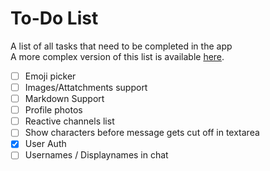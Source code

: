 # To-Do List

A list of all tasks that need to be completed in the app<br>
A more complex version of this list is available [here](https://trello.com/b/kJw6Aapn/svchat).

- [ ] Emoji picker
- [ ] Images/Attatchments support
- [ ] Markdown Support
- [ ] Profile photos
- [ ] Reactive channels list
- [ ] Show characters before message gets cut off in textarea
- [x] User Auth
- [ ] Usernames / Displaynames in chat
